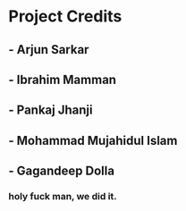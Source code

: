 # Project Credits

## - **Arjun Sarkar**
## - **Ibrahim Mamman**
## - **Pankaj Jhanji**
## - **Mohammad Mujahidul Islam**
## - **Gagandeep Dolla**

### holy fuck man, we did it.
